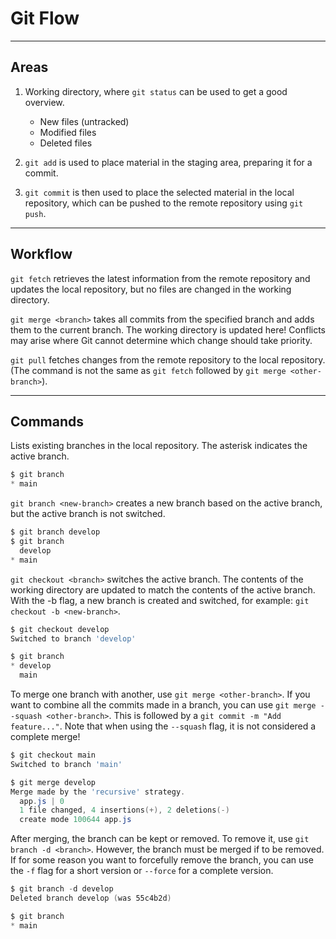 # Git Flow

****
## Areas
1. Working directory, where `git status` can be used to get a good overview.
   - New files (untracked)
   - Modified files
   - Deleted files

2. `git add` is used to place material in the staging area, preparing it for a commit.

3. `git commit` is then used to place the selected material in the local repository, which can be pushed to the remote repository using `git push`.

****
## Workflow
`git fetch` retrieves the latest information from the remote repository and updates the local repository, but no files are changed in the working directory.

`git merge <branch>` takes all commits from the specified branch and adds them to the current branch. The working directory is updated here! Conflicts may arise where Git cannot determine which change should take priority.

`git pull` fetches changes from the remote repository to the local repository. (The command is not the same as `git fetch` followed by `git merge <other-branch>`).

****
## Commands
Lists existing branches in the local repository. The asterisk indicates the active branch.
```powershell
$ git branch
* main
```

`git branch <new-branch>` creates a new branch based on the active branch, but the active branch is not switched.

```powershell
$ git branch develop
$ git branch
  develop
* main
```

`git checkout <branch>` switches the active branch. The contents of the working directory are updated to match the contents of the active branch. With the -b flag, a new branch is created and switched, for example: `git checkout -b <new-branch>`.

```powershell
$ git checkout develop
Switched to branch 'develop'

$ git branch
* develop
  main
```

To merge one branch with another, use `git merge <other-branch>`. If you want to combine all the commits made in a branch, you can use `git merge --squash <other-branch>`. This is followed by a `git commit -m "Add feature..."`. Note that when using the `--squash` flag, it is not considered a complete merge!

```powershell
$ git checkout main
Switched to branch 'main'

$ git merge develop
Merge made by the 'recursive' strategy.
  app.js | 0
  1 file changed, 4 insertions(+), 2 deletions(-)
  create mode 100644 app.js
```

After merging, the branch can be kept or removed. To remove it, use `git branch -d <branch>`. However, the branch must be merged if to be removed. If for some reason you want to forcefully remove the branch, you can use the `-f` flag for a short version or `--force` for a complete version.

```powershell
$ git branch -d develop
Deleted branch develop (was 55c4b2d)

$ git branch
* main
```
